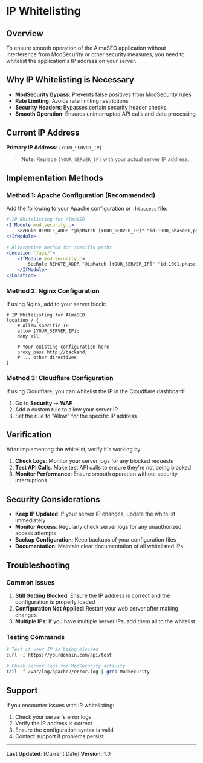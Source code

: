 # IP Whitelisting

## Overview

To ensure smooth operation of the AlmaSEO application without interference from ModSecurity or other security measures, you need to whitelist the application's IP address on your server.

## Why IP Whitelisting is Necessary

- **ModSecurity Bypass**: Prevents false positives from ModSecurity rules
- **Rate Limiting**: Avoids rate limiting restrictions
- **Security Headers**: Bypasses certain security header checks
- **Smooth Operation**: Ensures uninterrupted API calls and data processing

## Current IP Address

**Primary IP Address**: `[YOUR_SERVER_IP]`

> **Note**: Replace `[YOUR_SERVER_IP]` with your actual server IP address.

## Implementation Methods

### Method 1: Apache Configuration (Recommended)

Add the following to your Apache configuration or `.htaccess` file:

```apache
# IP Whitelisting for AlmaSEO
<IfModule mod_security.c>
    SecRule REMOTE_ADDR "@ipMatch [YOUR_SERVER_IP]" "id:1000,phase:1,pass,nolog,ctl:ruleEngine=Off"
</IfModule>

# Alternative method for specific paths
<Location "/api/">
    <IfModule mod_security.c>
        SecRule REMOTE_ADDR "@ipMatch [YOUR_SERVER_IP]" "id:1001,phase:1,pass,nolog,ctl:ruleEngine=Off"
    </IfModule>
</Location>
```

### Method 2: Nginx Configuration

If using Nginx, add to your server block:

```nginx
# IP Whitelisting for AlmaSEO
location / {
    # Allow specific IP
    allow [YOUR_SERVER_IP];
    deny all;
    
    # Your existing configuration here
    proxy_pass http://backend;
    # ... other directives
}
```

### Method 3: Cloudflare Configuration

If using Cloudflare, you can whitelist the IP in the Cloudflare dashboard:

1. Go to **Security** → **WAF**
2. Add a custom rule to allow your server IP
3. Set the rule to "Allow" for the specific IP address

## Verification

After implementing the whitelist, verify it's working by:

1. **Check Logs**: Monitor your server logs for any blocked requests
2. **Test API Calls**: Make test API calls to ensure they're not being blocked
3. **Monitor Performance**: Ensure smooth operation without security interruptions

## Security Considerations

- **Keep IP Updated**: If your server IP changes, update the whitelist immediately
- **Monitor Access**: Regularly check server logs for any unauthorized access attempts
- **Backup Configuration**: Keep backups of your configuration files
- **Documentation**: Maintain clear documentation of all whitelisted IPs

## Troubleshooting

### Common Issues

1. **Still Getting Blocked**: Ensure the IP address is correct and the configuration is properly loaded
2. **Configuration Not Applied**: Restart your web server after making changes
3. **Multiple IPs**: If you have multiple server IPs, add them all to the whitelist

### Testing Commands

```bash
# Test if your IP is being blocked
curl -I https://yourdomain.com/api/test

# Check server logs for ModSecurity activity
tail -f /var/log/apache2/error.log | grep ModSecurity
```

## Support

If you encounter issues with IP whitelisting:

1. Check your server's error logs
2. Verify the IP address is correct
3. Ensure the configuration syntax is valid
4. Contact support if problems persist

---

**Last Updated**: [Current Date]
**Version**: 1.0 